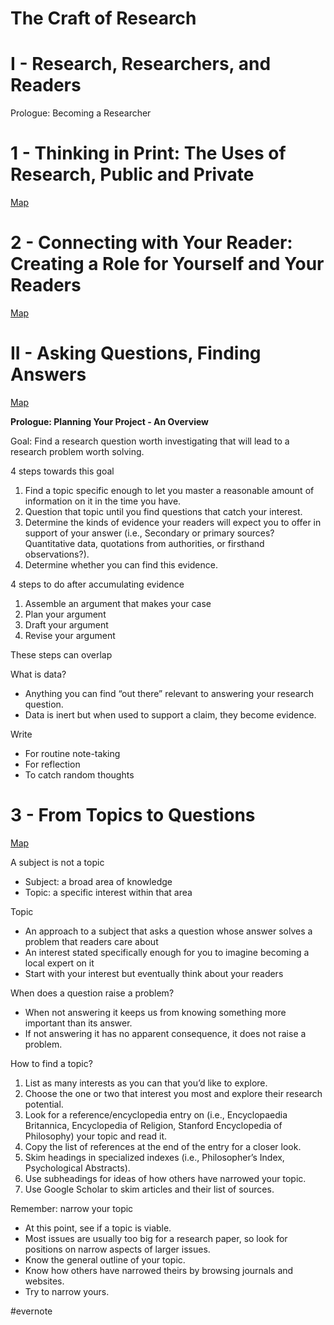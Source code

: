 # The Craft of Research

# I - Research, Researchers, and Readers

Prologue: Becoming a Researcher

# 1 - Thinking in Print: The Uses of Research, Public and Private

[Map](http://maps.google.com/maps?z=6&q=2.922233,101.651057)

# 2 - Connecting with Your Reader: Creating a Role for Yourself and Your Readers

[Map](http://maps.google.com/maps?z=6&q=2.922123,101.651046)

# II - Asking Questions, Finding Answers

[Map](http://maps.google.com/maps?z=6&q=2.922215,101.651070)

**Prologue: Planning Your Project - An Overview**

Goal: Find a research question worth investigating that will lead to a research problem worth solving.

4 steps towards this goal

1. Find a topic specific enough to let you master a reasonable amount of information on it in the time you have.
2. Question that topic until you find questions that catch your interest.
3. Determine the kinds of evidence your readers will expect you to offer in support of your answer (i.e., Secondary or primary sources? Quantitative data, quotations from authorities, or firsthand observations?).
4. Determine whether you can find this evidence.

4 steps to do after accumulating evidence

1. Assemble an argument that makes your case
2. Plan your argument
3. Draft your argument
4. Revise your argument

These steps can overlap

What is data?

- Anything you can find “out there” relevant to answering your research question.
- Data is inert but when used to support a claim, they become evidence.

Write

- For routine note-taking
- For reflection
- To catch random thoughts

# 3 - From Topics to Questions

[Map](http://maps.google.com/maps?z=6&q=2.922251,101.651064)

A subject is not a topic

- Subject: a broad area of knowledge
- Topic: a specific interest within that area

Topic

- An approach to a subject that asks a question whose answer solves a problem that readers care about
- An interest stated specifically enough for you to imagine becoming a local expert on it
- Start with your interest but eventually think about your readers

When does a question raise a problem?

- When not answering it keeps us from knowing something more important than its answer.
- If not answering it has no apparent consequence, it does not raise a problem.

How to find a topic?

1. List as many interests as you can that you’d like to explore.
2. Choose the one or two that interest you most and explore their research potential.
3. Look for a reference/encyclopedia entry on (i.e., Encyclopaedia Britannica, Encyclopedia of Religion, Stanford Encyclopedia of Philosophy) your topic and read it.
4. Copy the list of references at the end of the entry for a closer look.
5. Skim headings in specialized indexes (i.e., Philosopher’s Index, Psychological Abstracts).
6. Use subheadings for ideas of how others have narrowed your topic.
7. Use Google Scholar to skim articles and their list of sources.

Remember: narrow your topic

- At this point, see if a topic is viable.
- Most issues are usually too big for a research paper, so look for positions on narrow aspects of larger issues.
- Know the general outline of your topic.
- Know how others have narrowed theirs by browsing journals and websites.
- Try to narrow yours.

\#evernote

